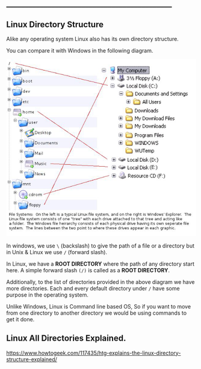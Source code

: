 ## ____________________________________________

## Linux Directory Structure

Alike any operating system Linux also has its own directory structure.

You can compare it with Windows in the following diagram.

![Basic Connection](https://github.com/devopstrainings/linux-basics-katakoda/raw/master/linux-cli-syntaxes/images/linux-vs-windows-file-structure.png)

In windows, we use `\` (backslash) to give the path of a file or a directory but in Unix & Linux we use `/` (forward slash).

In Linux, we have a **ROOT DIRECTORY** where the path of any directory start here. A simple forward slash `(/)` is called as a **ROOT DIRECTORY**.

Additionally, to the list of directories provided in the above diagram we have more directories. Each and every default directory under `/` have some purpose in the operating system.

Unlike Windows, Linux is Command line based OS, So if you want to move from one directory to another directory we would be using commands to get it done.

## Linux All Directories Explained.

https://www.howtogeek.com/117435/htg-explains-the-linux-directory-structure-explained/
